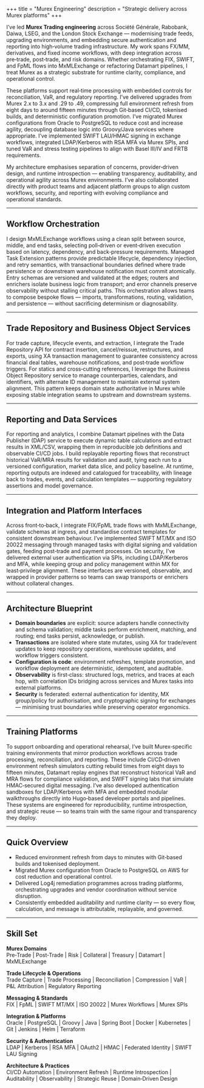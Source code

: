 +++
title = "Murex Engineering"
description = "Strategic delivery across Murex platforms"
+++

I’ve led **Murex Trading engineering** across Société Générale, Rabobank, Daiwa, LSEG, and the London Stock Exchange —
modernising trade feeds, upgrading environments, and embedding secure authentication and reporting into high‑volume
trading infrastructure. My work spans FX/MM, derivatives, and fixed income workflows, with deep integration across
pre‑trade, post‑trade, and risk domains. Whether orchestrating FIX, SWIFT, and FpML flows into MxMLExchange or
refactoring Datamart pipelines, I treat Murex as a strategic substrate for runtime clarity, compliance, and operational
control.

These platforms support real‑time processing with embedded controls for reconciliation, VaR, and regulatory reporting.
I’ve delivered upgrades from Murex 2.x to 3.x and .29 to .49, compressing full environment refresh from eight days to
around fifteen minutes through Git‑based CI/CD, tokenised builds, and deterministic configuration promotion. I’ve
migrated Murex configurations from Oracle to PostgreSQL to reduce cost and increase agility, decoupling database logic
into Groovy/Java services where appropriate. I’ve implemented SWIFT LAU/HMAC signing in exchange workflows, integrated
LDAP/Kerberos with RSA MFA via Murex SPIs, and tuned VaR and stress testing pipelines to align with Basel III/IV and
FRTB requirements.

My architecture emphasises separation of concerns, provider‑driven design, and runtime introspection — enabling
transparency, auditability, and operational agility across Murex environments. I’ve also collaborated directly with
product teams and adjacent platform groups to align custom workflows, security, and reporting with evolving compliance
and operational standards.

---

## Workflow Orchestration

I design MxMLExchange workflows using a clean split between source, middle, and end tasks, selecting poll‑driven or
event‑driven execution based on latency, dependency, and back‑pressure requirements. Managed Task Extension patterns
provide predictable lifecycle, dependency injection, and retry semantics, with transactional boundaries defined where
trade persistence or downstream warehouse notification must commit atomically. Entry schemas are versioned and validated
at the edges; routers and enrichers isolate business logic from transport; and error channels preserve observability
without stalling critical paths. This orchestration allows teams to compose bespoke flows — imports, transformations,
routing, validation, and persistence — without sacrificing determinism or diagnosability.

---

## Trade Repository and Business Object Services

For trade capture, lifecycle events, and extraction, I integrate the Trade Repository API for contract insertion,
cancel/reissue, restructures, and exports, using XA transaction management to guarantee consistency across financial
deal tables, warehouse notifications, and post‑trade workflow triggers. For statics and cross‑cutting references, I
leverage the Business Object Repository service to manage counterparties, calendars, and identifiers, with alternate ID
management to maintain external system alignment. This pattern keeps domain state authoritative in Murex while exposing
stable integration seams to upstream and downstream systems.

---

## Reporting and Data Services

For reporting and analytics, I combine Datamart pipelines with the Data Publisher (DAP) service to execute dynamic table
calculations and extract results in XML/CSV, wrapping them in reproducible job definitions and observable CI/CD jobs. I
build replayable reporting flows that reconstruct historical VaR/MRA results for validation and audit, tying each run to
a versioned configuration, market data slice, and policy baseline. At runtime, reporting outputs are indexed and
catalogued for traceability, with lineage back to trades, events, and calculation templates — supporting regulatory
assertions and model governance.

---

## Integration and Platform Interfaces

Across front‑to‑back, I integrate FIX/FpML trade flows with MxMLExchange, validate schemas at ingress, and standardise
contract templates for consistent downstream behaviour. I’ve implemented SWIFT MT/MX and ISO 20022 messaging through
managed tasks with digital signing and validation gates, feeding post‑trade and payment processes. On security, I’ve
delivered external user authentication via SPIs, including LDAP/Kerberos and MFA, while keeping group and policy
management within MX for least‑privilege alignment. These interfaces are versioned, observable, and wrapped in provider
patterns so teams can swap transports or enrichers without collateral changes.

---

## Architecture Blueprint

- **Domain boundaries** are explicit: source adapters handle connectivity and schema validation; middle tasks perform
  enrichment, matching, and routing; end tasks persist, acknowledge, or publish.
- **Transactions** are isolated where state mutates, using XA for trade/event updates to keep repository operations,
  warehouse updates, and workflow triggers consistent.
- **Configuration is code**: environment refreshes, template promotion, and workflow deployment are deterministic,
  idempotent, and auditable.
- **Observability** is first‑class: structured logs, metrics, and traces at each hop, with correlation IDs bridging
  across services and Murex tasks into external platforms.
- **Security** is federated: external authentication for identity, MX group/policy for authorisation, and cryptographic
  signing for exchanges — minimising trust boundaries while preserving operator ergonomics.

---

## Training Platforms

To support onboarding and operational rehearsal, I’ve built Murex‑specific training environments that mirror production
workflows across trade processing, reconciliation, and reporting. These include CI/CD‑driven environment refresh
simulators cutting rebuild times from eight days to fifteen minutes, Datamart replay engines that reconstruct historical
VaR and MRA flows for compliance validation, and SWIFT signing labs that simulate HMAC‑secured digital messaging. I’ve
also developed authentication sandboxes for LDAP/Kerberos with MFA and embedded modular walkthroughs directly into
Hugo‑based developer portals and pipelines. These systems are engineered for reproducibility, runtime introspection, and
strategic reuse — so teams train with the same rigour and transparency they deploy.

---

## Quick Overview

- Reduced environment refresh from days to minutes with Git‑based builds and tokenised deployment.
- Migrated Murex configuration from Oracle to PostgreSQL on AWS for cost reduction and operational control.
- Delivered Log4j remediation programmes across trading platforms, orchestrating upgrades and vendor coordination
  without service disruption.
- Consistently embedded auditability and runtime clarity — so every flow, calculation, and message is attributable,
  replayable, and governed.

---

## Skill Set

**Murex Domains**  
Pre‑Trade | Post‑Trade | Risk | Collateral | Treasury | Datamart | MxMLExchange

**Trade Lifecycle & Operations**  
Trade Capture | Trade Processing | Reconciliation | Compression | VaR | P&L Attribution | Regulatory Reporting

**Messaging & Standards**  
FIX | FpML | SWIFT MT/MX | ISO 20022 | Murex Workflows | Murex SPIs

**Integration & Platforms**  
Oracle | PostgreSQL | Groovy | Java | Spring Boot | Docker | Kubernetes | Git | Jenkins | Helm | Terraform

**Security & Authentication**  
LDAP | Kerberos | RSA MFA | OAuth2 | HMAC | Federated Identity | SWIFT LAU Signing

**Architecture & Practices**  
CI/CD Automation | Environment Refresh | Runtime Introspection | Auditability | Observability | Strategic Reuse |
Domain‑Driven Design  